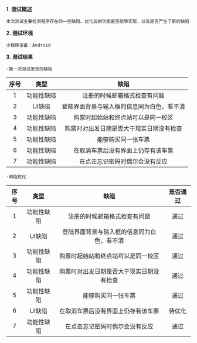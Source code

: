 **1. 测试概述**

	本次测试主要检测程序存在的一些缺陷、优化后的功能是否能够实现，以及是否产生了新的缺陷
	
	
	
**2. 测试环境**

	小程序设备：Android



**3. 测试结果**




	·第一次测试发现的缺陷
| 序号 | 类型 | 缺陷 | 
|:----:|:----:|:----:|
| 1 | 功能性缺陷 | 注册的时候邮箱格式检查有问题 | 
| 2 | UI缺陷 | 登陆界面背景与输入框的信息同为白色，看不清 | 
| 3 | 功能性缺陷 | 购票时起始站和终点站可以是同一校区 | 
| 4 | 功能性缺陷 | 购票时对出发日期是否大于现实日期没有检查 | 
| 5 | 功能性缺陷 | 能够购买同一张车票 | 
| 6 | 功能性缺陷 | 在取消车票后没有界面上仍存有该车票 | 
| 7 | 功能性缺陷 | 在点击忘记密码时偶尔会没有反应 | 




	
	·缺陷优化
| 序号 | 类型 | 缺陷 | 是否通过 | 
|:----:|:----:|:----:|:----:|
| 1 | 功能性缺陷 | 注册的时候邮箱格式检查有问题 | 通过 | 
| 2 | UI缺陷 | 登陆界面背景与输入框的信息同为白色，看不清 | 通过 | 
| 3 | 功能性缺陷 | 购票时起始站和终点站可以是同一校区 | 通过 | 
| 4 | 功能性缺陷 | 购票时对出发日期是否大于现实日期没有检查 | 通过 | 
| 5 | 功能性缺陷 | 能够购买同一张车票 | 通过 | 
| 6 | UI缺陷 | 在取消车票后没有界面上仍存有该车票 | 待优化 | 
| 7 | 功能性缺陷 | 在点击忘记密码时偶尔会没有反应 | 通过 | 

	


